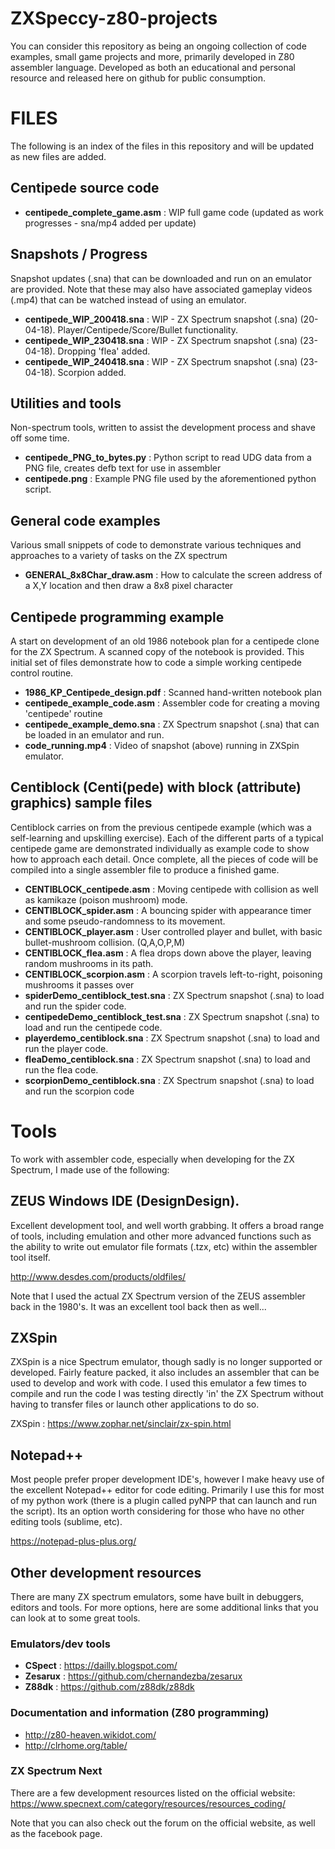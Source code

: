 # ZXSpeccy-z80-projects
You can consider this repository as being an ongoing collection of code examples, small game projects and more, primarily developed in Z80 assembler language.  Developed as both an educational and personal resource and released here on github for public consumption.

# FILES
The following is an index of the files in this repository and will be updated as new files are added.
## Centipede source code
- **centipede_complete_game.asm** : WIP full game code (updated as work progresses - sna/mp4 added per update)
## Snapshots / Progress
Snapshot updates (.sna) that can be downloaded and run on an emulator are provided.  Note that these may also have associated gameplay videos (.mp4) that can be watched instead of using an emulator.
- **centipede_WIP_200418.sna** : WIP - ZX Spectrum snapshot (.sna) (20-04-18). Player/Centipede/Score/Bullet functionality.
- **centipede_WIP_230418.sna** : WIP - ZX Spectrum snapshot (.sna) (23-04-18). Dropping 'flea' added.
- **centipede_WIP_240418.sna** : WIP - ZX Spectrum snapshot (.sna) (23-04-18). Scorpion added.
## Utilities and tools
Non-spectrum tools, written to assist the development process and shave off some time.

- **centipede_PNG_to_bytes.py** : Python script to read UDG data from a PNG file, creates defb text for use in assembler
- **centipede.png** : Example PNG file used by the aforementioned python script.
## General code examples
Various small snippets of code to demonstrate various techniques and approaches to a variety of tasks on the ZX spectrum

- **GENERAL_8x8Char_draw.asm** : How to calculate the screen address of a X,Y location and then draw a 8x8 pixel character
## Centipede programming example
A start on development of an old 1986 notebook plan for a centipede clone for the ZX Spectrum.  A scanned copy of the notebook is provided.  This initial set of files demonstrate how to code a simple working centipede control routine.

- **1986_KP_Centipede_design.pdf** : Scanned hand-written notebook plan
- **centipede_example_code.asm** : Assembler code for creating a moving 'centipede' routine
- **centipede_example_demo.sna** : ZX Spectrum snapshot (.sna) that can be loaded in an emulator and run.
- **code_running.mp4** : Video of snapshot (above) running in ZXSpin emulator.
## Centiblock (Centi(pede) with block (attribute) graphics) sample files
Centiblock carries on from the previous centipede example (which was a self-learning and upskilling exercise).  Each of the different parts of a typical centipede game are demonstrated individually as example code to show how to approach each detail.  Once complete, all the pieces of code will be compiled into a single assembler file to produce a finished game.

- **CENTIBLOCK_centipede.asm** : Moving centipede with collision as well as kamikaze (poison mushroom) mode.
- **CENTIBLOCK_spider.asm** : A bouncing spider with appearance timer and some pseudo-randomness to its movement.
- **CENTIBLOCK_player.asm** : User controlled player and bullet, with basic bullet-mushroom collision. (Q,A,O,P,M)
- **CENTIBLOCK_flea.asm** : A flea drops down above the player, leaving random mushrooms in its path.
- **CENTIBLOCK_scorpion.asm** : A scorpion travels left-to-right, poisoning mushrooms it passes over
- **spiderDemo_centiblock_test.sna** : ZX Spectrum snapshot (.sna) to load and run the spider code.
- **centipedeDemo_centiblock_test.sna** : ZX Spectrum snapshot (.sna) to load and run the centipede code.
- **playerdemo_centiblock.sna** : ZX Spectrum snapshot (.sna) to load and run the player code.
- **fleaDemo_centiblock.sna** : ZX Spectrum snapshot (.sna) to load and run the flea code.
- **scorpionDemo_centiblock.sna** : ZX Spectrum snapshot (.sna) to load and run the scorpion code
# Tools
To work with assembler code, especially when developing for the ZX Spectrum, I made use of the following:
## ZEUS Windows IDE (DesignDesign).
Excellent development tool, and well worth grabbing.  It offers a broad range of tools, including emulation and other more advanced functions such as the ability to write out emulator file formats (.tzx, etc) within the assembler tool itself.

http://www.desdes.com/products/oldfiles/

Note that I used the actual ZX Spectrum version of the ZEUS assembler back in the 1980's.  It was an excellent tool back then as well...
## ZXSpin
ZXSpin is a nice Spectrum emulator, though sadly is no longer supported or developed.  Fairly feature packed, it also includes an assembler that can be used to develop and work with code.  I used this emulator a few times to compile and run the code I was testing directly 'in' the ZX Spectrum without having to transfer files or launch other applications to do so.

ZXSpin : https://www.zophar.net/sinclair/zx-spin.html

## Notepad++
Most people prefer proper development IDE's, however I make heavy use of the excellent Notepad++ editor for code editing.  Primarily I use this for most of my python work (there is a plugin called pyNPP that can launch and run the script).  Its an option worth considering for those who have no other editing tools (sublime, etc).

https://notepad-plus-plus.org/

## Other development resources
There are many ZX spectrum emulators, some have built in debuggers, editors and tools.  For more options, here are some additional links that you can look at to some great tools.
### Emulators/dev tools
- **CSpect** : https://dailly.blogspot.com/
- **Zesarux** : https://github.com/chernandezba/zesarux
- **Z88dk** : https://github.com/z88dk/z88dk

### Documentation and information (Z80 programming)
- http://z80-heaven.wikidot.com/
- http://clrhome.org/table/

### ZX Spectrum Next 
There are a few development resources listed on the official website:
https://www.specnext.com/category/resources/resources_coding/

Note that you can also check out the forum on the official website, as well as the facebook page.
